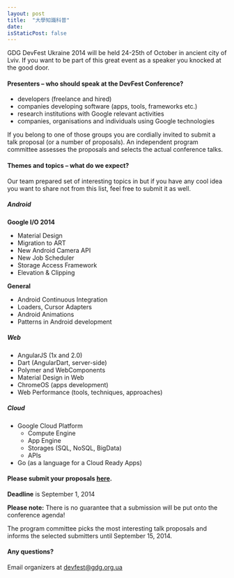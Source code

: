 ```yaml
---
layout: post
title:  "大學知識科普"
date: 
isStaticPost: false
---
```

GDG DevFest Ukraine 2014 will be held 24-25th of October in ancient city of Lviv. If you want to be part of this great event as a speaker you knocked at the good door.

#### Presenters – who should speak at the DevFest Conference?

* developers (freelance and hired)
* companies developing software (apps, tools, frameworks etc.)
* research institutions with Google relevant activities
* companies, organisations and individuals using Google technologies

If you belong to one of those groups you are cordially invited to submit a talk proposal (or a number of proposals). An independent program committee assesses the proposals and selects the actual conference talks.<br/>

#### Themes and topics – what do we expect?
Our team prepared set of interesting topics in but if you have any cool idea you want to share not from this list, feel free to submit it as well.

##### Android

__Google I/O 2014__

* Material Design
* Migration to ART
* New Android Camera API
* New Job Scheduler
* Storage Access Framework
* Elevation & Clipping

__General__

* Android Continuous Integration
* Loaders, Cursor Adapters
* Android Animations
* Patterns in Android development

##### Web

* AngularJS (1x and 2.0)
* Dart (AngularDart, server-side)
* Polymer and WebComponents
* Material Design in Web
* ChromeOS (apps development)
* Web Performance (tools, techniques, approaches)


##### Cloud

* Google Cloud Platform
  * Compute Engine
  * App Engine
  * Storages (SQL, NoSQL, BigData)
  * APIs
* Go (as a language for a Cloud Ready Apps)


#### Please submit your proposals [here](http://bit.ly/dfua-c4p).
__Deadline__ is September 1, 2014

__Please note:__ There is no guarantee that a submission will be put onto the conference agenda!<br/>

The program committee picks the most interesting talk proposals and informs the selected submitters until September 15, 2014.<br/>

#### Any questions? 
Email organizers at [devfest@gdg.org.ua](mailto:devfest@gdg.org.ua)